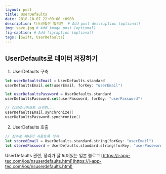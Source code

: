 ```yaml
---
layout: post
title: UserDefaults
date: 2018-10-07 22:00:00 +0900
description: 디스크립션 입력란  # Add post description (optional)
img: save.jpg # Add image post (optional)
fig-caption: # Add figcaption (optional)
tags: [Swift, UserDefaults]
---
```


## UserDefaults로 데이터 저장하기
1. UserDefaults 구축
```swift
let userDefaultsEmail = UserDefaults.standard
userDefaultsEmail.set(userEmail, forKey: "userEmail")

let userDefaultsPassword = UserDefaults.standard
userDefaultsPassword.set(userPassword, forKey: "userPassword")

// 싱크로나이즈드 스위밍...
userDefaultsEmail.synchronize()
userDefaultsPassword.synchronize()
```

2. UserDefaults 호출
```swift
// 상수로 빼내어 사용토록 하자
let storedEmail = UserDefaults.standard.string(forKey: "userEmail")
let storedPassword = UserDefaults.standard.string(forKey: "userPassword")
```

UserDefaults 관련, 정리가 잘 되어있는 일본 블로그
[https://i-app-tec.com/ios/nsuserdefaults.html](https://i-app-tec.com/ios/nsuserdefaults.html)
